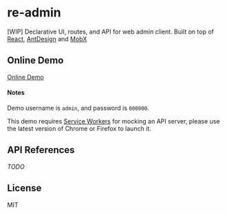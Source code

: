 # re-admin

[WIP] Declarative UI, routes, and API for web admin client. Built on top of
[React](https://reactjs.org/), [AntDesign](https://ant.design) and
[MobX](https://mobx.js.org/index.html)

## Online Demo

[Online Demo](https://cantonjs.github.io/re-admin/table)

#### Notes

Demo username is `admin`, and password is `000000`.

This demo requires [Service Workers](https://w3c.github.io/ServiceWorker/) for
mocking an API server, please use the latest version of Chrome or Firefox to
launch it.

## API References

_TODO_

## License

MIT
